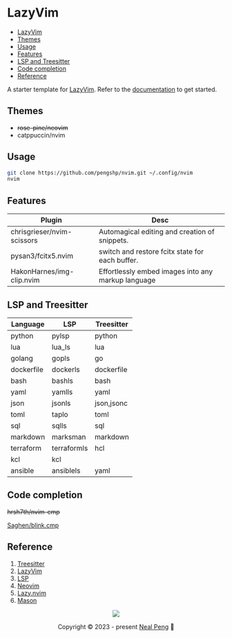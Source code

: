 # LazyVim

<!--toc:start-->

- [LazyVim](#lazyvim)
- [Themes](#themes)
- [Usage](#usage)
- [Features](#features)
- [LSP and Treesitter](#lsp-and-treesitter)
- [Code completion](#code-completion)
- [Reference](#reference)
  <!--toc:end-->

A starter template for [LazyVim](https://github.com/LazyVim/LazyVim).
Refer to the [documentation](https://lazyvim.github.io/installation) to get started.

## Themes

- ~~rose-pine/neovim~~
- catppuccin/nvim

## Usage

```bash
git clone https://github.com/pengshp/nvim.git ~/.config/nvim
nvim
```

## Features

| Plugin                     | Desc                                               |
| -------------------------- | -------------------------------------------------- |
| chrisgrieser/nvim-scissors | Automagical editing and creation of snippets.      |
| pysan3/fcitx5.nvim         | switch and restore fcitx state for each buffer.    |
| HakonHarnes/img-clip.nvim  | Effortlessly embed images into any markup language |

## LSP and Treesitter

| Language   | LSP         | Treesitter |
| ---------- | ----------- | ---------- |
| python     | pylsp       | python     |
| lua        | lua_ls      | lua        |
| golang     | gopls       | go         |
| dockerfile | dockerls    | dockerfile |
| bash       | bashls      | bash       |
| yaml       | yamlls      | yaml       |
| json       | jsonls      | json,jsonc |
| toml       | taplo       | toml       |
| sql        | sqlls       | sql        |
| markdown   | marksman    | markdown   |
| terraform  | terraformls | hcl        |
| kcl        | kcl         |            |
| ansible    | ansiblels   | yaml       |

## Code completion

~~hrsh7th/nvim-cmp~~

[Saghen/blink.cmp](https://github.com/Saghen/blink.cmp)

## Reference

1. [Treesitter](https://tree-sitter.github.io/tree-sitter/)
2. [LazyVim](https://www.lazyvim.org/)
3. [LSP](https://microsoft.github.io/language-server-protocol/)
4. [Neovim](https://github.com/neovim/neovim)
5. [Lazy.nvim](https://github.com/folke/lazy.nvim)
6. [Mason](https://github.com/williamboman/mason.nvim)

<p align="center"><img src="https://raw.githubusercontent.com/catppuccin/catppuccin/main/assets/footers/gray0_ctp_on_line.svg?sanitize=true" /></p>
<p align="center">Copyright &copy; 2023 - present <a href="https://www.nealinux.com" target="_blank"> Neal Peng<a> 🍃</a>
